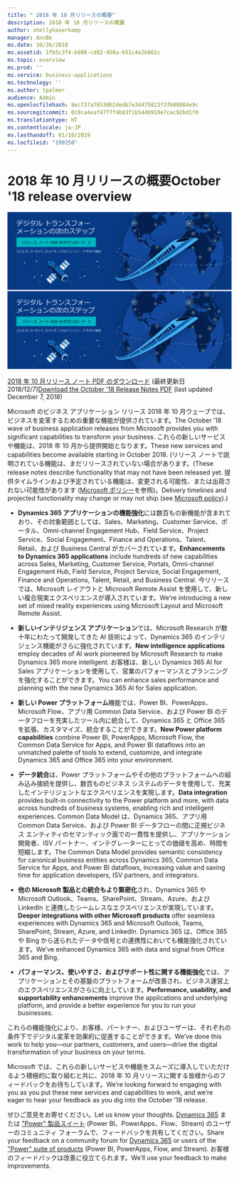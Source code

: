 ```yaml
---
title: " 2018 年 10 月リリースの概要"
description: 2018 年 10 月リリースの概要
author: shellyhaverkamp
manager: AnnBe
ms.date: 10/26/2018
ms.assetid: 1fb5c3f4-b808-cd82-956a-b51c4e2b061c
ms.topic: overview
ms.prod: ''
ms.service: business-applications
ms.technology: ''
ms.author: tpalmer
audience: Admin
ms.openlocfilehash: 8ecf37a76530b2dedb7e3d475823f3fb08084e9c
ms.sourcegitcommit: 0c8ca4eaf47f7f4b83f1b544b910e7cac92bd1f0
ms.translationtype: HT
ms.contentlocale: ja-JP
ms.lasthandoff: 01/10/2019
ms.locfileid: "199250"
---
```

# <a name="october-18-release-overview"></a><span data-ttu-id="2d56e-103">2018 年 10 月リリースの概要</span><span class="sxs-lookup"><span data-stu-id="2d56e-103">October '18 release overview</span></span>



<span data-ttu-id="2d56e-104">[![背景イメージ 1](../media/Landing-page-image-october2018.png)](https://go.microsoft.com/fwlink/p/?linkid=2005971)</span><span class="sxs-lookup"><span data-stu-id="2d56e-104">[![Backdrop image 1](../media/Landing-page-image-october2018.png)](https://go.microsoft.com/fwlink/p/?linkid=2005971)</span></span>

<span data-ttu-id="2d56e-105">[2018 年 10 月リリース ノート PDF のダウンロード](https://go.microsoft.com/fwlink/p/?linkid=2005971) (最終更新日 2018/12/7)</span><span class="sxs-lookup"><span data-stu-id="2d56e-105">[Download the October '18 Release Notes PDF](https://go.microsoft.com/fwlink/p/?linkid=2005971) (last updated December 7, 2018)</span></span>

<span data-ttu-id="2d56e-106">Microsoft のビジネス アプリケーション リリース 2018 年 10 月ウェーブでは、ビジネスを変革するための重要な機能が提供されています。</span><span class="sxs-lookup"><span data-stu-id="2d56e-106">The October ’18 wave of business application releases from Microsoft provides you with significant capabilities to transform your business.</span></span> <span data-ttu-id="2d56e-107">これらの新しいサービスや機能は、2018 年 10 月から提供開始となります。</span><span class="sxs-lookup"><span data-stu-id="2d56e-107">These new services and capabilities become available starting in October 2018.</span></span> <span data-ttu-id="2d56e-108">(リリース ノートで説明されている機能は、まだリリースされていない場合があります。</span><span class="sxs-lookup"><span data-stu-id="2d56e-108">(These release notes describe functionality that may not have been released yet.</span></span> <span data-ttu-id="2d56e-109">提供タイムラインおよび予定されている機能は、変更される可能性、または出荷されない可能性があります ([Microsoft ポリシー](https://go.microsoft.com/fwlink/p/?linkid=2007332)を参照)。</span><span class="sxs-lookup"><span data-stu-id="2d56e-109">Delivery timelines and projected functionality may change or may not ship (see [Microsoft policy](https://go.microsoft.com/fwlink/p/?linkid=2007332)).)</span></span>

- <span data-ttu-id="2d56e-110">**Dynamics 365 アプリケーションの機能強化**には数百もの新機能が含まれており、その対象範囲としては、Sales、Marketing、Customer Service、ポータル、Omni-channel Engagement Hub、Field Service、Project Service、Social Engagement、Finance and Operations、Talent、Retail、および Business Central がカバーされています。</span><span class="sxs-lookup"><span data-stu-id="2d56e-110">**Enhancements to Dynamics 365 applications** include hundreds of new capabilities across Sales, Marketing, Customer Service, Portals, Omni-channel Engagement Hub, Field Service, Project Service, Social Engagement, Finance and Operations, Talent, Retail, and Business Central.</span></span> <span data-ttu-id="2d56e-111">今リリースでは、Microsoft レイアウトと Microsoft Remote Assist を使用して、新しい複合現実エクスペリエンスが導入されています。</span><span class="sxs-lookup"><span data-stu-id="2d56e-111">We're introducing a new set of mixed reality experiences using Microsoft Layout and Microsoft Remote Assist.</span></span>

- <span data-ttu-id="2d56e-112">**新しいインテリジェンス アプリケーション**では、Microsoft Research が数十年にわたって開発してきた AI 技術によって、Dynamics 365 のインテリジェンス機能がさらに強化されています。</span><span class="sxs-lookup"><span data-stu-id="2d56e-112">**New intelligence applications** employ decades of AI work pioneered by Microsoft Research to make Dynamics 365 more intelligent.</span></span> <span data-ttu-id="2d56e-113">お客様は、新しい Dynamics 365 AI for Sales アプリケーションを使用して、営業のパフォーマンスとプランニングを強化することができます。</span><span class="sxs-lookup"><span data-stu-id="2d56e-113">You can enhance sales performance and planning with the new Dynamics 365 AI for Sales application.</span></span> 

- <span data-ttu-id="2d56e-114">**新しい Power プラットフォーム**機能では、Power BI、PowerApps、Microsoft Flow、アプリ用 Common Data Service、および Power BI のデータフローを充実したツール内に統合して、Dynamics 365 と Office 365 を拡張、カスタマイズ、統合することができます。</span><span class="sxs-lookup"><span data-stu-id="2d56e-114">**New Power platform capabilities** combine Power BI, PowerApps, Microsoft Flow, the Common Data Service for Apps, and Power BI dataflows into an unmatched palette of tools to extend, customize, and integrate Dynamics 365 and Office 365 into your environment.</span></span> 


- <span data-ttu-id="2d56e-115">**データ統合**は、Power プラットフォームやその他のプラットフォームへの組み込み接続を提供し、数百ものビジネス システムのデータを使用して、充実したインテリジェントなエクスペリエンスを実現します。</span><span class="sxs-lookup"><span data-stu-id="2d56e-115">**Data integration** provides built-in connectivity to the Power platform and more, with data across hundreds of business systems, enabling rich and intelligent experiences.</span></span> <span data-ttu-id="2d56e-116">Common Data Model は、Dynamics 365、アプリ用 Common Data Service、および Power BI データフローの間に正規ビジネス エンティティのセマンティック面での一貫性を提供し、アプリケーション開発者、ISV パートナー、インテグレーターにとっての価値を高め、時間を短縮します。</span><span class="sxs-lookup"><span data-stu-id="2d56e-116">The Common Data Model provides semantic consistency for canonical business entities across Dynamics 365, Common Data Service for Apps, and Power BI dataflows, increasing value and saving time for application developers, ISV partners, and integrators.</span></span>

- <span data-ttu-id="2d56e-117">**他の Microsoft 製品との統合もより緊密化**され、Dynamics 365 や Microsoft Outlook、Teams、SharePoint、Stream、Azure、および LinkedIn と連携したシームレスなエクスペリエンスが実現しています。</span><span class="sxs-lookup"><span data-stu-id="2d56e-117">**Deeper integrations with other Microsoft products** offer seamless experiences with Dynamics 365 and Microsoft Outlook, Teams, SharePoint, Stream, Azure, and LinkedIn.</span></span> <span data-ttu-id="2d56e-118">Dynamics 365 は、Office 365 や Bing から送られたデータや信号との連携性においても機能強化されています。</span><span class="sxs-lookup"><span data-stu-id="2d56e-118">We’ve enhanced Dynamics 365 with data and signal from Office 365 and Bing.</span></span>

- <span data-ttu-id="2d56e-119">**パフォーマンス、使いやすさ、およびサポート性に関する機能強化**では、アプリケーションとその基盤のプラットフォームが改善され、ビジネス運営上のエクスペリエンスがさらに向上しています。</span><span class="sxs-lookup"><span data-stu-id="2d56e-119">**Performance, usability, and supportability enhancements** improve the applications and underlying platform, and provide a better experience for you to run your businesses.</span></span>

<span data-ttu-id="2d56e-120">これらの機能強化により、お客様、パートナー、およびユーザーは、それぞれの条件下でデジタル変革を効果的に促進することができます。</span><span class="sxs-lookup"><span data-stu-id="2d56e-120">We’ve done this work to help you—our partners, customers, and users—drive the digital transformation of your business on your terms.</span></span>

<span data-ttu-id="2d56e-121">Microsoft では、これらの新しいサービスや機能をスムーズに導入していただけるよう積極的に取り組むと共に、2018 年 10 月リリースに関する皆様からのフィードバックをお待ちしています。</span><span class="sxs-lookup"><span data-stu-id="2d56e-121">We’re looking forward to engaging with you as you put these new services and capabilities to work, and we’re eager to hear your feedback as you dig into the October ’18 release.</span></span>

<span data-ttu-id="2d56e-122">ぜひご意見をお寄せください。</span><span class="sxs-lookup"><span data-stu-id="2d56e-122">Let us know your thoughts.</span></span> <span data-ttu-id="2d56e-123">[Dynamics 365](https://community.dynamics.com) または ["Power" 製品スイート](https://powerusers.microsoft.com/) (Power BI、PowerApps、Flow、Stream) のユーザーのコミュニティ フォーラムで、フィードバックを共有してください。</span><span class="sxs-lookup"><span data-stu-id="2d56e-123">Share your feedback on a community forum for [Dynamics 365](https://community.dynamics.com) or users of the ["Power" suite of products](https://powerusers.microsoft.com/) (Power BI, PowerApps, Flow, and Stream).</span></span> <span data-ttu-id="2d56e-124">お客様のフィードバックは改善に役立てられます。</span><span class="sxs-lookup"><span data-stu-id="2d56e-124">We’ll use your feedback to make improvements.</span></span>

